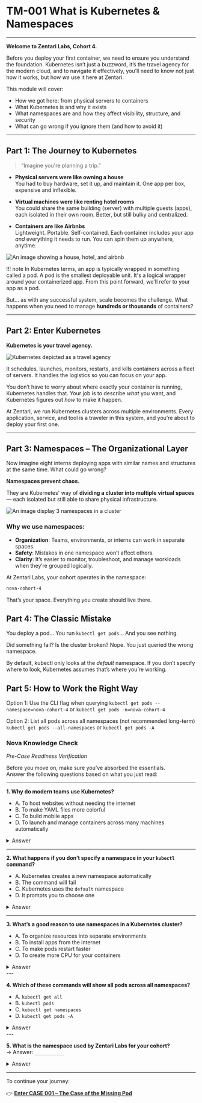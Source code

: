 # TM-001 What is Kubernetes & Namespaces
---

**Welcome to Zentari Labs, Cohort 4.**

Before you deploy your first container, we need to ensure you understand the foundation. Kubernetes isn’t just a buzzword, it’s the travel agency for the modern cloud, and to navigate it effectively, you’ll need to know not just how it works, but how *we* use it here at Zentari.

This module will cover:

- How we got here: from physical servers to containers  
- What Kubernetes is and why it exists  
- What namespaces are and how they affect visibility, structure, and security  
- What can go wrong if you ignore them (and how to avoid it)

---

## Part 1: The Journey to Kubernetes

> “Imagine you're planning a trip.”

- **Physical servers were like owning a house**  
  You had to buy hardware, set it up, and maintain it. One app per box, expensive and inflexible.

- **Virtual machines were like renting hotel rooms**  
  You could share the same building (server) with multiple guests (apps), each isolated in their own room. Better, but still bulky and centralized.

- **Containers are like Airbnbs**  
  Lightweight. Portable. Self-contained. Each container includes your app *and* everything it needs to run. You can spin them up anywhere, anytime. 

![An image showing a house, hotel, and airbnb](../assets/tm-001/house-hotel-airbnb.jpg)

!!! note
    In Kubernetes terms, an app is typically wrapped in something called a pod. A pod is the smallest deployable unit. It's a logical wrapper around your containerized app. From this point forward, we'll refer to your app as a pod.

But… as with any successful system, scale becomes the challenge. What happens when you need to manage **hundreds or thousands** of containers?

---

## Part 2: Enter Kubernetes

**Kubernetes is your travel agency.**

![Kubernetes depicted as a travel agency](../assets/tm-001/kubernetes-travel-agency.jpg)

It schedules, launches, monitors, restarts, and kills containers across a fleet of servers. It handles the logistics so you can focus on your app.

You don’t have to worry about where exactly your container is running, Kubernetes handles that. Your job is to describe *what* you want, and Kubernetes figures out *how* to make it happen.

At Zentari, we run Kubernetes clusters across multiple environments. Every application, service, and tool is a traveler in this system, and you’re about to deploy your first one.

---

## Part 3: Namespaces – The Organizational Layer

Now imagine eight interns deploying apps with similar names and structures at the same time. What could go wrong?

**Namespaces prevent chaos.**

They are Kubernetes' way of **dividing a cluster into multiple virtual spaces** — each isolated but still able to share physical infrastructure.

![An image display 3 namespaces in a cluster](../assets/tm-001/kubernetes-cluster-namespaces.jpg)

### Why we use namespaces:
- **Organization**: Teams, environments, or interns can work in separate spaces.
- **Safety**: Mistakes in one namespace won’t affect others.
- **Clarity**: It’s easier to monitor, troubleshoot, and manage workloads when they’re grouped logically.

At Zentari Labs, your cohort operates in the namespace:

```bash
nova-cohort-4
```

That’s your space. Everything you create should live there.

## Part 4: The Classic Mistake

You deploy a pod…
You run `kubectl get pods`…
And you see nothing.

Did something fail? Is the cluster broken?
Nope. You just queried the wrong namespace.

By default, kubectl only looks at the *default* namespace. If you don’t specify where to look, Kubernetes assumes that’s where you’re working.

## Part 5: How to Work the Right Way
Option 1: Use the CLI flag when querying
`kubectl get pods --namespace=nova-cohort-4`
or
``kubectl get pods -n=nova-cohort-4``

Option 2: List all pods across all namespaces (not recommended long-term)
`kubectl get pods --all-namespaces`
or
`kubectl get pods -A`


### Nova Knowledge Check  
*Pre-Case Readiness Verification*  

Before you move on, make sure you’ve absorbed the essentials.  
Answer the following questions based on what you just read:

---

**1. Why do modern teams use Kubernetes?** 
- A. To host websites without needing the internet
- B. To make YAML files more colorful
- C. To build mobile apps
- D. To launch and manage containers across many machines automatically
<details><summary>Answer</summary><strong>D — To launch and manage containers across many machines automatically</strong></details>

---

**2. What happens if you don’t specify a namespace in your `kubectl` command?**  
- A. Kubernetes creates a new namespace automatically  
- B. The command will fail  
- C. Kubernetes uses the `default` namespace  
- D. It prompts you to choose one
<details><summary>Answer</summary><strong>C — Kubernetes uses the `default` namespace</strong></details>

---

**3. What’s a good reason to use namespaces in a Kubernetes cluster?**  
- A. To organize resources into separate environments 
- B. To install apps from the internet  
- C. To make pods restart faster 
- D. To create more CPU for your containers
<details><summary>Answer</summary><strong>A — To organize resources into separate environments</strong></details>
---

**4. Which of these commands will show all pods across all namespaces?**  
- A. `kubectl get all`  
- B. `kubectl pods`  
- C. `kubectl get namespaces`  
- D. `kubectl get pods -A`
<details><summary>Answer</summary><strong>D — `kubectl get pods -A`</strong></details>
---

**5. What is the namespace used by Zentari Labs for your cohort?**  
→ Answer: `___________`  
<details><summary>Answer</summary><strong>Correct answer: `nova-cohort-4`</strong></details>

---

To continue your journey:

👉 [**Enter CASE 001 – The Case of the Missing Pod**](../cases/case-001.md)